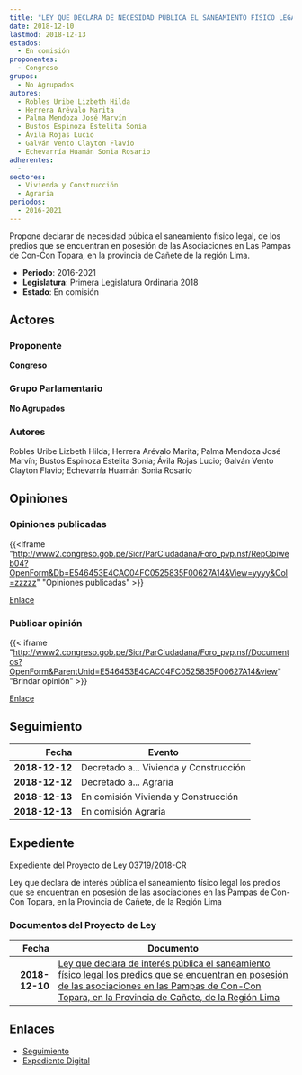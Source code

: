 ```yaml
---
title: "LEY QUE DECLARA DE NECESIDAD PÚBLICA EL SANEAMIENTO FÍSICO LEGAL LOS PREDIOS QUE SE ENCUENTRAN EN POSESIÓN DE LAS ASOCIACIONES EN LAS PAMPAS DE CON-CON TOPARA, EN LA PROVINCIA DE CAÑETE, DE LA REGIÓN LIMA"
date: 2018-12-10
lastmod: 2018-12-13
estados: 
  - En comisión
proponentes: 
  - Congreso
grupos: 
  - No Agrupados
autores: 
  - Robles Uribe Lizbeth Hilda
  - Herrera Arévalo Marita
  - Palma Mendoza José Marvín
  - Bustos Espinoza Estelita Sonia
  - Ávila Rojas Lucio
  - Galván Vento Clayton Flavio
  - Echevarría Huamán Sonia Rosario
adherentes: 
  - 
sectores: 
  - Vivienda y Construcción
  - Agraria
periodos: 
  - 2016-2021
---
```


Propone declarar de necesidad púbica el saneamiento físico legal, de los predios que se encuentran en posesión de las Asociaciones en Las Pampas de Con-Con Topara, en la provincia de Cañete de la región Lima.

- **Periodo**: 2016-2021
- **Legislatura**: Primera Legislatura Ordinaria 2018
- **Estado**: En comisión

## Actores

### Proponente

**Congreso**

### Grupo Parlamentario

**No Agrupados**

### Autores

Robles Uribe Lizbeth Hilda; Herrera Arévalo Marita; Palma Mendoza José Marvín; Bustos Espinoza Estelita Sonia; Ávila Rojas Lucio; Galván Vento Clayton Flavio; Echevarría Huamán Sonia Rosario


## Opiniones

### Opiniones publicadas

{{<iframe "http://www2.congreso.gob.pe/Sicr/ParCiudadana/Foro_pvp.nsf/RepOpiweb04?OpenForm&Db=E546453E4CAC04FC0525835F00627A14&View=yyyy&Col=zzzzz" "Opiniones publicadas" >}}

[Enlace](http://www2.congreso.gob.pe/Sicr/ParCiudadana/Foro_pvp.nsf/RepOpiweb04?OpenForm&Db=E546453E4CAC04FC0525835F00627A14&View=yyyy&Col=zzzzz)
### Publicar opinión

{{< iframe "http://www2.congreso.gob.pe/Sicr/ParCiudadana/Foro_pvp.nsf/Documentos?OpenForm&ParentUnid=E546453E4CAC04FC0525835F00627A14&view" "Brindar opinión" >}}

[Enlace](http://www2.congreso.gob.pe/Sicr/ParCiudadana/Foro_pvp.nsf/Documentos?OpenForm&ParentUnid=E546453E4CAC04FC0525835F00627A14&view)

## Seguimiento

| Fecha | Evento |
|------:|--------|
| **2018-12-12** | Decretado a... Vivienda y Construcción|
| **2018-12-12** | Decretado a... Agraria|
| **2018-12-13** | En comisión Vivienda y Construcción|
| **2018-12-13** | En comisión Agraria|


## Expediente

Expediente del Proyecto de Ley 03719/2018-CR

Ley que declara de interés pública el saneamiento físico legal los predios que se encuentran en posesión de las asociaciones en las Pampas de Con-Con Topara, en la Provincia de Cañete, de la Región Lima


### Documentos del Proyecto de Ley

| Fecha | Documento |
|------:|--------|
| **2018-12-10** | [Ley que declara de interés pública el saneamiento físico legal los predios que se encuentran en posesión de las asociaciones en las Pampas de Con-Con Topara, en la Provincia de Cañete, de la Región Lima](http://www.leyes.congreso.gob.pe/Documentos/2016_2021/Proyectos_de_Ley_y_de_Resoluciones_Legislativas/PL0371920181210.pdf) |

## Enlaces 

- [Seguimiento](http://www2.congreso.gob.pe/Sicr/TraDocEstProc/CLProLey2016.nsf/f7fff46988ca05b1052578e100829cc7/ccc8e4223a68c6010525835f0073ce1b?OpenDocument)
- [Expediente Digital](http://www2.congreso.gob.pe/Sicr/TraDocEstProc/CLProLey2016.nsf/f7fff46988ca05b1052578e100829cc7/ccc8e4223a68c6010525835f0073ce1b?OpenDocument&Click=05257FB7005EB655.eb71d0cf91d8294e05256cdf006b5706/$Body/0.1C6C)
